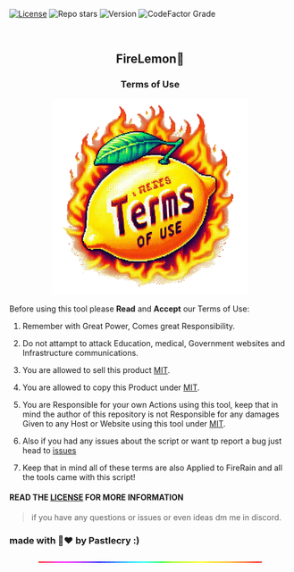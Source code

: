 [![License](https://img.shields.io/github/license/Pastlecry/FireLemon?style=for-the-badge&color=orange)](/LICENSE)
![Repo stars](https://img.shields.io/github/stars/Pastlecry/FireLemon?style=for-the-badge&color=orange)
![Version](https://img.shields.io/github/v/release/Pastlecry/FireLemon?display_name=tag&style=for-the-badge&color=orange)
![CodeFactor Grade](https://img.shields.io/codefactor/grade/github/Pastlecry/FireLemon?style=for-the-badge&color=orange)

<br/>
<p align="center">
  <h2 align="center">FireLemon🍋</h2>
  <h3 align="center">Terms of Use</h3>

  <p align="center">
    <img src="images\OIG3 (1)_resize2.png" alt="FireLemon Logo ">
  </p>
</p>

Before using this tool please **Read** and **Accept** our Terms of Use:

1. Remember with Great Power, Comes great Responsibility.

2. Do not attampt to attack Education, medical, Government websites and Infrastructure communications.

3. You are allowed to sell this product [MIT](/LICENSE).

4. You are allowed to copy this Product under [MIT](/LICENSE).

5. You are Responsible for your own Actions using this tool, keep that in mind the author of this repository is not Responsible for any damages Given to any Host or Website using this tool under [MIT](/LICENSE).

6. Also if you had any issues about the script or want tp report a bug just head to [issues](https://github.com/Pastlecry/FireLemon/issues)

7. Keep that in mind all of these terms are also Applied to FireRain and all the tools came with this script!

#### READ THE [LICENSE](/LICENSE) FOR MORE INFORMATION

> if you have any questions or issues or even ideas dm me in discord.

### made with 🍋❤️ by Pastlecry :) 

<p align="center">
    <img src="images\2022-06-06 12.24.gif" alt="Rainbow GIF">
</p>